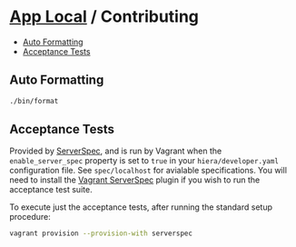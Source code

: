 # [App Local](./README.md) / Contributing

-   [Auto Formatting](#auto-formatting)
-   [Acceptance Tests](#acceptance-tests)

## Auto Formatting

```bash
./bin/format
```

## Acceptance Tests

Provided by [ServerSpec](http://serverspec.org), and is run by Vagrant when the `enable_server_spec` property is set to `true` in your `hiera/developer.yaml` configuration file. See `spec/localhost` for avialable specifications. You will need to install the [Vagrant ServerSpec](https://github.com/vvchik/vagrant-serverspec) plugin if you wish to run the acceptance test suite.

To execute just the acceptance tests, after running the standard setup procedure:

```bash
vagrant provision --provision-with serverspec
```
